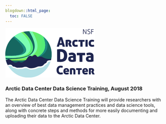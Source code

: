 ```yaml
---
blogdown::html_page:
  toc: FALSE
---
```


![](/static/images/logo-w-title_2x.png)


### Arctic Data Center Data Science Training, August 2018

The Arctic Data Center Data Science Training will provide researchers with an overview of best data management practices and data science tools, along with concrete steps and methods for more easily documenting and uploading their data to the Arctic Data Center.
